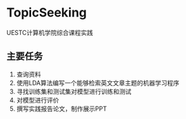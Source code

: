 # TopicSeeking

UESTC计算机学院综合课程实践

## 主要任务

1. 查询资料
2. 使用LDA算法编写一个能够检索英文文章主题的机器学习程序
3. 寻找训练集和测试集对模型进行训练和测试
4. 对模型进行评价
5. 撰写实践报告论文，制作展示PPT

